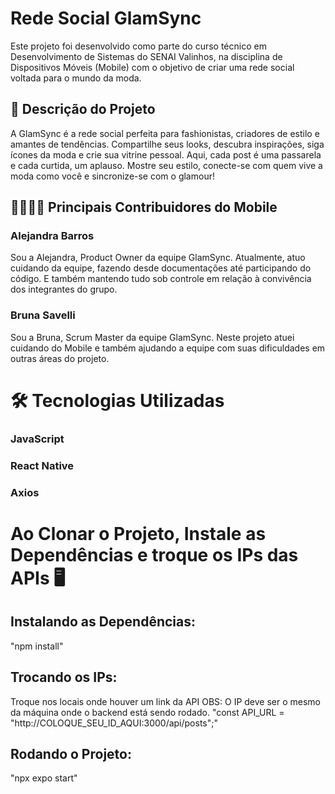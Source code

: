 # Rede Social GlamSync
Este projeto foi desenvolvido como parte do curso técnico em Desenvolvimento de Sistemas do SENAI Valinhos, na disciplina de Dispositivos Móveis (Mobile) com o objetivo de criar uma rede social voltada para o mundo da moda.

## 👗 Descrição do Projeto
A GlamSync é a rede social perfeita para fashionistas, criadores de estilo e amantes de tendências. Compartilhe seus looks, descubra inspirações, siga ícones da moda e crie sua vitrine pessoal. Aqui, cada post é uma passarela e cada curtida, um aplauso. Mostre seu estilo, conecte-se com quem vive a moda como você e sincronize-se com o glamour!

## 👩‍💻🧑‍💻 Principais Contribuidores do Mobile

### Alejandra Barros
Sou a Alejandra, Product Owner da equipe GlamSync. Atualmente, atuo cuidando da equipe, fazendo desde documentações até participando do código. E também mantendo tudo sob controle em relação à convivência dos integrantes do grupo.

### Bruna Savelli
Sou a Bruna, Scrum Master da equipe GlamSync. Neste projeto atuei cuidando do Mobile e também ajudando a equipe com suas dificuldades em outras áreas do projeto.

# 🛠 Tecnologias Utilizadas
### JavaScript
### React Native
### Axios

# Ao Clonar o Projeto, Instale as Dependências e troque os IPs das APIs 🖥
## Instalando as Dependências:
"npm install"

## Trocando os IPs:
Troque nos locais onde houver um link da API
OBS: O IP deve ser o mesmo da máquina onde o backend  está sendo rodado.
"const API_URL = "http://COLOQUE_SEU_ID_AQUI:3000/api/posts";"

## Rodando o Projeto:
"npx expo start"
